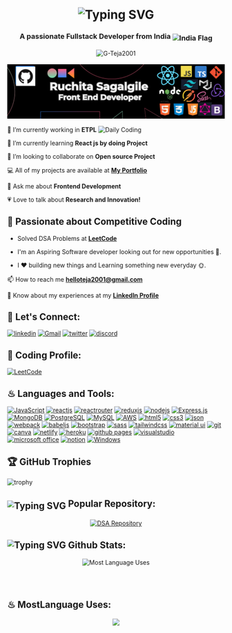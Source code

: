 <h1 align='center'>
<img src="https://readme-typing-svg.demolab.com?font=Fira+Code&weight=600&size=22&pause=1000&color=3F00F7&random=false&width=535&lines=%E2%9C%A8+Hey%2C+I'm+Teja Golla +You+are+Welcome!+%F0%9F%8C%9F" alt="Typing SVG" />
</h1>


<h3 align='center'>
  A passionate Fullstack Developer from India <img style="vertical-align: sub" src="https://static.vecteezy.com/system/resources/previews/011/571/519/original/circle-flag-of-india-free-png.png" alt="India Flag" width="25" />
</h3>

<div align='center'>
 <img src="https://komarev.com/ghpvc/?username=G-Teja2001&label=Profile%20views&color=0e75b6&style=flat" alt="G-Teja2001" />
</div>
<br/>
<img src='https://github.com/ruchita00/ruchita00/blob/main/Copy%20of%20Hello%2C%20my%20name%20is%20Matthew.%20Nice%20to%20meet%20you.%20(2).png' v3.png" alt="Front End Developer Banner" />
<br/>




🔭 I’m currently working in **ETPL** <img style="vertical-align: bottom" src="https://media.giphy.com/media/WUlplcMpOCEmTGBtBW/giphy.gif" alt="Daily Coding" width="30" />

🏫 I’m currently learning **React js by doing Project**

🔎 I’m looking to collaborate on **Open source Project**

💻 All of my projects are available at **[My Portfolio](https://byte-bard-ntxlsu5x1-g-teja2001.vercel.app/about)**

💬 Ask me about **Frontend Development**

💗 Love to talk about **Research and Innovation!**

## 💪 Passionate about Competitive Coding

- Solved DSA Problems at **[LeetCode](https://leetcode.com/u/teja_g121/)**
  
-   I'm an Aspiring Software developer looking out for new opportunities 🗻.

-   I ❤️ building new things and Learning something new everyday 🌞.

📫 How to reach me **helloteja2001@gmail.com**

📄 Know about my experiences at my **[LinkedIn Profile](https://www.linkedin.com/in/teja-golla-691718242/)**

## 🔰 Let's Connect:

[![linkedin](https://img.shields.io/badge/LinkedIn-0077B5?style=for-the-badge&logo=linkedin&logoColor=white)](https://www.linkedin.com/in/teja-golla-691718242/)
[![Gmail](https://img.shields.io/badge/Gmail-D14836?style=for-the-badge&logo=gmail&logoColor=white)](mailto:helloteja2001@gmail.com)
[![twitter](https://img.shields.io/badge/Twitter-1DA1F2?style=for-the-badge&logo=twitter&logoColor=white)](https://twitter.com/#)
[![discord](https://img.shields.io/badge/Discord-5865F2?style=for-the-badge&logo=discord&logoColor=white)](https://discordapp.com/teja2238)

## ‍🎃 Coding Profile:
[![LeetCode](https://img.shields.io/badge/-LeetCode-FFA116?style=for-the-badge&logo=LeetCode&logoColor=white)](https://leetcode.com/u/teja_g121/)



## ♨ Languages and Tools:

[![JavaScript](https://img.shields.io/badge/JavaScript-323330?style=for-the-badge&logo=javascript&logoColor=F7DF1E)](https://developer.mozilla.org/en-US/docs/Web/JavaScript)
[![reactjs](https://img.shields.io/badge/React-20232A?style=for-the-badge&logo=react&logoColor=61DAFB)](https://reactjs.org/)
[![reactrouter](https://img.shields.io/badge/React_Router-CA4245?style=for-the-badge&logo=react-router&logoColor=white)](https://reactrouter.com/en/main)
[![reduxjs](https://img.shields.io/badge/Redux-593D88?style=for-the-badge&logo=redux&logoColor=white)](https://redux.js.org)
[![nodejs](https://img.shields.io/badge/Node.js-339933?style=for-the-badge&logo=nodedotjs&logoColor=white)](https://nodejs.org)
[![Express.js](https://img.shields.io/badge/Express.js-000000?style=for-the-badge&logo=express&logoColor=white)](https://expressjs.com/)
[![MongoDB](https://img.shields.io/badge/MongoDB-47A248?style=for-the-badge&logo=mongodb&logoColor=white)](https://www.mongodb.com/)
[![PostgreSQL](https://img.shields.io/badge/PostgreSQL-336791?style=for-the-badge&logo=postgresql&logoColor=white)](https://www.postgresql.org/)
[![MySQL](https://img.shields.io/badge/MySQL-4479A1?style=for-the-badge&logo=mysql&logoColor=white)](https://www.mysql.com/)
[![AWS](https://img.shields.io/badge/AWS-232F3E?style=for-the-badge&logo=amazon-aws&logoColor=white)](https://aws.amazon.com/)
[![html5](https://img.shields.io/badge/HTML5-E34F26?style=for-the-badge&logo=html5&logoColor=white)](https://www.w3.org/html/)
[![css3](https://img.shields.io/badge/CSS3-1572B6?style=for-the-badge&logo=css3&logoColor=white)](https://www.w3schools.com/css/)
[![json](https://img.shields.io/badge/json-5E5C5C?style=for-the-badge&logo=json&logoColor=white)](https://www.json.org/)
[![webpack](https://img.shields.io/badge/Webpack-8DD6F9?style=for-the-badge&logo=Webpack&logoColor=white)](https://webpack.js.org)
[![babeljs](https://img.shields.io/badge/Babel-F9DC3E?style=for-the-badge&logo=babel&logoColor=white)](https://babeljs.io/)
[![bootstrap](https://img.shields.io/badge/Bootstrap-563D7C?style=for-the-badge&logo=bootstrap&logoColor=white)](https://getbootstrap.com)
[![sass](https://img.shields.io/badge/Sass-CC6699?style=for-the-badge&logo=sass&logoColor=white)](https://sass-lang.com)
[![tailwindcss](https://img.shields.io/badge/Tailwind_CSS-38B2AC?style=for-the-badge&logo=tailwind-css&logoColor=white)](https://tailwindcss.com/)
[![material ui](https://img.shields.io/badge/Material%20UI-007FFF?style=for-the-badge&logo=mui&logoColor=white)](https://mui.com/)
[![git](https://img.shields.io/badge/GIT-E44C30?style=for-the-badge&logo=git&logoColor=white)](https://git-scm.com/)
[![canva](https://img.shields.io/badge/Canva-%2300C4CC.svg?&style=for-the-badge&logo=Canva&logoColor=white)](https://www.canva.com/)
[![netlify](https://img.shields.io/badge/Netlify-00C7B7?style=for-the-badge&logo=netlify&logoColor=white)](https://www.netlify.com/)
[![heroku](https://img.shields.io/badge/Heroku-430098?style=for-the-badge&logo=heroku&logoColor=white)](https://www.heroku.com/)
[![github pages](https://img.shields.io/badge/GitHub%20Pages-222222?style=for-the-badge&logo=GitHub%20Pages&logoColor=white)](https://pages.github.com/)
[![visualstudio](https://img.shields.io/badge/VSCode-0078D4?style=for-the-badge&logo=visual%20studio%20code&logoColor=white)](https://code.visualstudio.com/)
[![microsoft office](https://img.shields.io/badge/Microsoft_Office-D83B01?style=for-the-badge&logo=microsoft-office&logoColor=white)](https://www.office.com/)
[![notion](https://img.shields.io/badge/Notion-000000?style=for-the-badge&logo=notion&logoColor=white)](https://www.notion.so/)
[![Windows](https://img.shields.io/badge/Windows-0078D6?style=for-the-badge&logo=windows&logoColor=white)](https://www.microsoft.com/)


## 🏆 GitHub Trophies

![trophy](https://github-profile-trophy.vercel.app/?username=G-Teja2001&layout=compact&theme=flat&column=4&row=1)


## <img style="vertical-align: sub" src="https://readme-typing-svg.demolab.com?font=Fira+Code&duration=1000&pause=50&center=true&vCenter=true&random=false&width=30&height=22&lines=%F0%9F%92%96" alt="Typing SVG" /> Popular Repository:

<div align="center"><a href="https://github.com/G-Teja2001/DSA">
  <img align="center" src="https://github-readme-stats.vercel.app/api/pin/?username=G-Teja2001&repo=DSA&cache_seconds=86400&theme=radical" alt="DSA Repository" />
</a></div>

## <img src="https://readme-typing-svg.demolab.com?font=Fira+Code&duration=1000&pause=50&center=true&vCenter=true&random=false&width=30&height=24&lines=%F0%9F%92%AB" alt="Typing SVG" /> Github Stats:


<div align="center"><img src="https://github-readme-stats.vercel.app/api?username=G-G-Teja2001&show_icons=true&locale=en&show_icons=true&theme=radical&count_private=true&include_all_commits=true"&custom_title="My Stats" align = "center" alt="  Most Language Uses" /></div>

<br/> <br/>

## ♨ MostLanguage Uses:

<div align='center'> <img align="center" src="https://github-readme-stats.vercel.app/api/top-langs/?username=G-Teja2001&theme=transparent&include_all_commits=true" />
</div>


